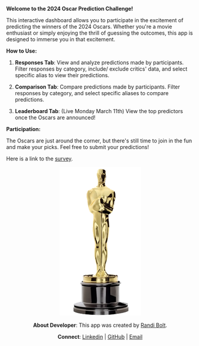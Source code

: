 **Welcome to the 2024 Oscar Prediction Challenge!**

This interactive dashboard allows you to participate in the excitement of predicting the winners of the 2024 Oscars. Whether you're a movie enthusiast or simply enjoying the thrill of guessing the outcomes, this app is designed to immerse you in that excitement. 

**How to Use:**

1. **Responses Tab**: View and analyze predictions made by participants. Filter responses by category, include/ exclude critics' data, and select specific alias to view their predictions. 

2. **Comparison Tab**: Compare predictions made by participants. Filter responses by category, and select specific aliases to compare predictions. 

3. **Leaderboard Tab**: (Live Monday March 11th) View the top predictors once the Oscars are announced!

**Participation:**

The Oscars are just around the corner, but there's still time to join in the fun and make your picks. Feel free to submit your predictions!  

Here is a link to the [survey](https://docs.google.com/forms/d/e/1FAIpQLSckTz6OD1ViiO-FJZAseCAuIaQq3VdnhcAUUwjjvxuCTIxjbg/viewform?usp=sf_link).

<center>

![](img/trophy.png)

**About Developer**: This app was created by [Randi Bolt](https://www.rbolt.me/).

**Connect**: [Linkedin](https://www.linkedin.com/in/randi-bolt/) | [GitHub](https://github.com/rbolt13/) | [Email](randibolt93@gmail.com)

</center>